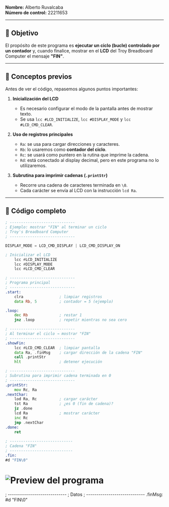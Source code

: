 
**Nombre:** Alberto Ruvalcaba  
**Número de control:** 22211653  

---

## 🎯 Objetivo
El propósito de este programa es **ejecutar un ciclo (bucle) controlado por un contador** y, cuando finalice, mostrar en el **LCD** del Troy Breadboard Computer el mensaje **"FIN"**.

---

## 🧩 Conceptos previos
Antes de ver el código, repasemos algunos puntos importantes:

1. **Inicialización del LCD**  
   - Es necesario configurar el modo de la pantalla antes de mostrar texto.  
   - Se usa `lcc #LCD_INITIALIZE`, `lcc #DISPLAY_MODE` y `lcc #LCD_CMD_CLEAR`.

2. **Uso de registros principales**  
   - `Ra`: se usa para cargar direcciones y caracteres.  
   - `Rb`: lo usaremos como **contador del ciclo**.  
   - `Rc`: se usará como puntero en la rutina que imprime la cadena.  
   - `Rd`: está conectado al display decimal, pero en este programa no lo utilizaremos.

3. **Subrutina para imprimir cadenas (`.printStr`)**  
   - Recorre una cadena de caracteres terminada en `\0`.  
   - Cada carácter se envía al LCD con la instrucción `lcd Ra`.

---

## 📜 Código completo

```asm
; -----------------------------
; Ejemplo: mostrar "FIN" al terminar un ciclo
; Troy's Breadboard Computer
; -----------------------------

DISPLAY_MODE = LCD_CMD_DISPLAY | LCD_CMD_DISPLAY_ON

; Inicializar el LCD
    lcc #LCD_INITIALIZE
    lcc #DISPLAY_MODE
    lcc #LCD_CMD_CLEAR

; -----------------------------
; Programa principal
; -----------------------------
.start:
    clra                ; limpiar registros
    data Rb, 5          ; contador = 5 (ejemplo)

.loop:
    dec Rb              ; restar 1
    jnz .loop           ; repetir mientras no sea cero

; -----------------------------
; Al terminar el ciclo → mostrar "FIN"
; -----------------------------
.showFin:
    lcc #LCD_CMD_CLEAR  ; limpiar pantalla
    data Ra, .finMsg    ; cargar dirección de la cadena "FIN"
    call .printStr
    hlt                 ; detener ejecución

; -----------------------------
; Subrutina para imprimir cadena terminada en 0
; -----------------------------
.printStr:
    mov Rc, Ra
.nextChar:
    lod Ra, Rc          ; cargar carácter
    tst Ra              ; ¿es 0 (fin de cadena)?
    jz .done
    lcd Ra              ; mostrar carácter
    inc Rc
    jmp .nextChar
.done:
    ret
    
; ----------------------------
; Cadena "FIN"
; ----------------------------
.fin:
#d "FIN\0"
```
![Preview del programa](https://github.com/user-attachments/assets/052685da-9333-42db-a32e-11d4d9e0f984)
=======

; -----------------------------
; Datos
; -----------------------------
.finMsg:
#d "FIN\0"
